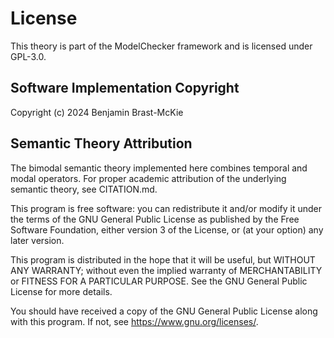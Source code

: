 # License

This theory is part of the ModelChecker framework and is licensed under GPL-3.0.

## Software Implementation Copyright

Copyright (c) 2024 Benjamin Brast-McKie

## Semantic Theory Attribution

The bimodal semantic theory implemented here combines temporal and modal operators.
For proper academic attribution of the underlying semantic theory, see CITATION.md.

This program is free software: you can redistribute it and/or modify
it under the terms of the GNU General Public License as published by
the Free Software Foundation, either version 3 of the License, or
(at your option) any later version.

This program is distributed in the hope that it will be useful,
but WITHOUT ANY WARRANTY; without even the implied warranty of
MERCHANTABILITY or FITNESS FOR A PARTICULAR PURPOSE. See the
GNU General Public License for more details.

You should have received a copy of the GNU General Public License
along with this program. If not, see <https://www.gnu.org/licenses/>.